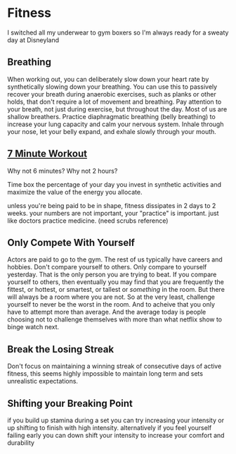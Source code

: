 # Fitness

I switched all my underwear to gym boxers so I'm always ready for a sweaty day at Disneyland

## Breathing 
When working out, you can deliberately slow down your heart rate by synthetically slowing down your breathing. You can use this to passively recover your breath during anaerobic exercises, such as planks or other holds, that don't require a lot of movement and breathing. Pay attention to your breath, not just during exercise, but throughout the day. Most of us are shallow breathers. Practice diaphragmatic breathing (belly breathing) to increase your lung capacity and calm your nervous system. Inhale through your nose, let your belly expand, and exhale slowly through your mouth.

## [7 Minute Workout](https://youtube.com/playlist?list=PLZU1qiysdorZQe4T7ERd1xWkHB64H_wtd&si=TCKW2sNnBm0Spc7f)
Why not 6 minutes? Why not 2 hours?

Time box the percentage of your day you invest in synthetic activities and maximize the value of the energy you allocate.

unless you're being paid to be in shape, fitness dissipates in 2 days to 2 weeks. your numbers are not important, your "practice" is important. just like doctors practice medicine. (need scrubs reference)

## Only Compete With Yourself
Actors are paid to go to the gym. The rest of us typically have careers and hobbies. Don't compare yourself to others. Only compare to yourself yesterday. That is the only person you are trying to beat. If you compare yourself to others, then eventually you may find that you are frequently the fittest, or hottest, or smartest, or tallest or _something_ in the room. But there will always be a room where you are not. So at the very least, challenge yourself to never be the worst in the room. And to acheive that you only have to attempt more than average. And the average today is people choosing not to challenge themselves with more than what netflix show to binge watch next.

## Break the Losing Streak
Don't focus on maintaining a winning streak of consecutive days of active fitness, this seems highly impossible to maintain long term and sets unrealistic expectations.

## Shifting your Breaking Point
if you build up stamina during a set you can try increasing your intensity or up shifting to finish with high intensity. alternatively if you feel yourself failing early you can down shift your intensity to increase your comfort and durability
